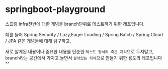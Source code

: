 # springboot-playground

스프링 Infra전반에 대한 개념을 branch단위로 테스트하기 위한 레포입니다.

예를 들어 Spring Security / Lazy,Eager Loading / Spring Batch / Spring Cloud / JPA 같은 개념들에 대해 탐구하고,

새로 알게된 내용이나 중요한 내용을 
단순한 `텍스트 형식의 죽은 지식`으로 두지말고, branch라는 공간에서 가지고 놀면서 `살아있는 지식`으로 만들기 위한 용도의 레포입니다 ^^
